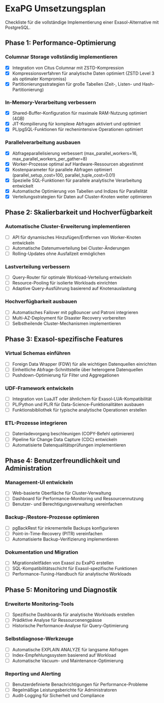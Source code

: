 # ExaPG Umsetzungsplan

Checkliste für die vollständige Implementierung einer Exasol-Alternative mit PostgreSQL.

## Phase 1: Performance-Optimierung

### Columnar Storage vollständig implementieren
- [x] Integration von Citus Columnar mit ZSTD-Kompression
- [x] Kompressionsverfahren für analytische Daten optimiert (ZSTD Level 3 als optimaler Kompromiss)
- [x] Partitionierungsstrategien für große Tabellen (Zeit-, Listen- und Hash-Partitionierung)

### In-Memory-Verarbeitung verbessern
- [x] Shared-Buffer-Konfiguration für maximale RAM-Nutzung optimiert (4GB)
- [x] JIT-Kompilierung für komplexe Abfragen aktiviert und optimiert
- [x] PL/pgSQL-Funktionen für rechenintensive Operationen optimiert

### Parallelverarbeitung ausbauen
- [x] Abfrageparallelisierung verbessert (max_parallel_workers=16, max_parallel_workers_per_gather=8)
- [x] Worker-Prozesse optimal auf Hardware-Ressourcen abgestimmt
- [x] Kostenparameter für parallele Abfragen optimiert (parallel_setup_cost=100, parallel_tuple_cost=0.01)
- [x] Spezielle SQL-Funktionen für parallele analytische Verarbeitung entwickelt
- [x] Automatische Optimierung von Tabellen und Indizes für Parallelität
- [x] Verteilungsstrategien für Daten auf Cluster-Knoten weiter optimieren

## Phase 2: Skalierbarkeit und Hochverfügbarkeit

### Automatische Cluster-Erweiterung implementieren
- [ ] API für dynamisches Hinzufügen/Entfernen von Worker-Knoten entwickeln
- [ ] Automatische Datenumverteilung bei Cluster-Änderungen
- [ ] Rolling-Updates ohne Ausfallzeit ermöglichen

### Lastverteilung verbessern
- [ ] Query-Router für optimale Workload-Verteilung entwickeln
- [ ] Resource-Pooling für isolierte Workloads einrichten
- [ ] Adaptive Query-Ausführung basierend auf Knotenauslastung

### Hochverfügbarkeit ausbauen
- [ ] Automatisches Failover mit pgBouncer und Patroni integrieren
- [ ] Multi-AZ-Deployment für Disaster Recovery vorbereiten
- [ ] Selbstheilende Cluster-Mechanismen implementieren

## Phase 3: Exasol-spezifische Features

### Virtual Schemas einführen
- [ ] Foreign Data Wrapper (FDW) für alle wichtigen Datenquellen einrichten
- [ ] Einheitliche Abfrage-Schnittstelle über heterogene Datenquellen
- [ ] Pushdown-Optimierung für Filter und Aggregationen

### UDF-Framework entwickeln
- [ ] Integration von LuaJIT oder ähnlichem für Exasol-LUA-Kompatibilität
- [ ] PL/Python und PL/R für Data-Science-Funktionalitäten ausbauen
- [ ] Funktionsbibliothek für typische analytische Operationen erstellen

### ETL-Prozesse integrieren
- [ ] Datenladevorgang beschleunigen (COPY-Befehl optimieren)
- [ ] Pipeline für Change Data Capture (CDC) entwickeln
- [ ] Automatisierte Datenqualitätsprüfungen implementieren

## Phase 4: Benutzerfreundlichkeit und Administration

### Management-UI entwickeln
- [ ] Web-basierte Oberfläche für Cluster-Verwaltung
- [ ] Dashboard für Performance-Monitoring und Ressourcennutzung
- [ ] Benutzer- und Berechtigungsverwaltung vereinfachen

### Backup-/Restore-Prozesse optimieren
- [ ] pgBackRest für inkrementelle Backups konfigurieren
- [ ] Point-in-Time-Recovery (PITR) vereinfachen
- [ ] Automatisierte Backup-Verifizierung implementieren

### Dokumentation und Migration
- [ ] Migrationsleitfäden von Exasol zu ExaPG erstellen
- [ ] SQL-Kompatibilitätsschicht für Exasol-spezifische Funktionen
- [ ] Performance-Tuning-Handbuch für analytische Workloads

## Phase 5: Monitoring und Diagnostik

### Erweiterte Monitoring-Tools
- [ ] Spezifische Dashboards für analytische Workloads erstellen
- [ ] Prädiktive Analyse für Ressourcenengpässe
- [ ] Historische Performance-Analyse für Query-Optimierung

### Selbstdiagnose-Werkzeuge
- [ ] Automatische EXPLAIN ANALYZE für langsame Abfragen
- [ ] Index-Empfehlungssystem basierend auf Workload
- [ ] Automatische Vacuum- und Maintenance-Optimierung

### Reporting und Alerting
- [ ] Benutzerdefinierte Benachrichtigungen für Performance-Probleme
- [ ] Regelmäßige Leistungsberichte für Administratoren
- [ ] Audit-Logging für Sicherheit und Compliance 